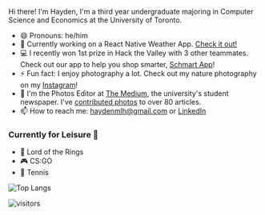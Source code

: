 Hi there! I'm Hayden, I'm a third year undergraduate majoring in Computer Science and Economics at the University of Toronto. 

- 😄 Pronouns: he/him
- 🔭 Currently working on a React Native Weather App. [Check it out!](https://haydenmlh.github.io/ "Hayden Mak - A Computer Scientist &amp; Developer")
- 💻 I recently won 1st prize in Hack the Valley with 3 other teammates. Check out our app to help you shop smarter, [Schmart App](https://devpost.com/software/schmart)!
- ⚡ Fun fact: I enjoy photography a lot. Check out my nature photography on my [Instagram](https://www.instagram.com/haydennnature/ "Instagram: haydennnature")! 
- 🏢 I'm the Photos Editor at [The Medium](https://themedium.ca/), the university's student newspaper. I've [contributed photos](https://archive.themedium.ca/author/hayden-mak/) to over 80 articles.
- 📫 How to reach me: haydenmlh@gmail.com or [LinkedIn](https://www.linkedin.com/in/haydenmlh/)


### Currently for Leisure 🤩
- 📘 Lord of the Rings
- 🎮 CS:GO
- 🎾 Tennis 


![Top Langs](https://github-readme-stats.vercel.app/api/top-langs/?username=haydenmlh&layout=compact)

![visitors](https://visitor-badge.glitch.me/badge?page_id=haydenmlh.haydenmlh)
